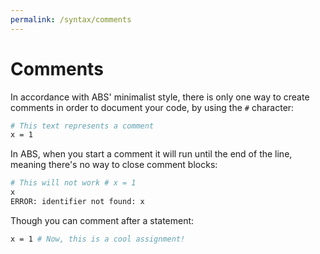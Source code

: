 ```yaml
---
permalink: /syntax/comments
---
```


# Comments

In accordance with ABS' minimalist style, there is only
one way to create comments in order to document your code,
by using the `#` character:

```bash
# This text represents a comment
x = 1
```

In ABS, when you start a comment it will run until the end
of the line, meaning there's no way to close comment blocks:

```bash
# This will not work # x = 1
x
ERROR: identifier not found: x
```

Though you can comment after a statement:

```bash
x = 1 # Now, this is a cool assignment!
```